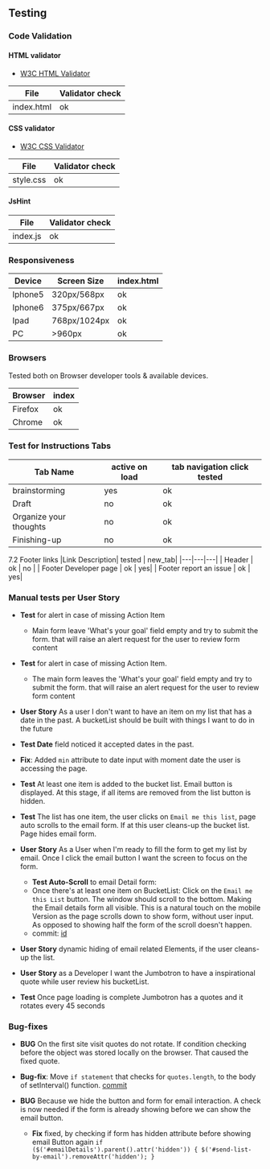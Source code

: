 ## Testing

### Code Validation

#### HTML validator
- [W3C HTML Validator](https://validator.w3.org/)

| File | Validator check | 
|---|---|
| index.html | ok |

#### CSS validator

- [W3C CSS Validator](https://jigsaw.w3.org/css-validator/validator)
   
|File| Validator check|
|---|---|
| style.css | ok |

#### JsHint

|File| Validator check|
|---|---|
| index.js | ok |

### Responsiveness

| Device | Screen Size  | index.html  |
|---|---|---|
| Iphone5 | 320px/568px | ok |
| Iphone6 | 375px/667px | ok |
| Ipad | 768px/1024px | ok |
| PC | >960px | ok |  ok |

### Browsers

Tested both on Browser developer tools & available devices. 

| Browser | index |
|---|---|
| Firefox | ok |
| Chrome  | ok |

### Test for Instructions Tabs

|Tab Name| active on load | tab navigation click tested |
|---|---|---|
| brainstorming | yes | ok |
| Draft | no | ok |
| Organize your thoughts | no | ok |
| Finishing-up | no | ok  |

  7.2   Footer links
|Link Description| tested | new_tab|
|---|---|---|
| Header | ok | no |
| Footer Developer page | ok | yes|
| Footer report an issue | ok | yes|

### Manual tests per User Story

- **Test** for alert in case of missing Action Item 
  - Main form leave 'What's your goal' field empty and try to submit the form. that will raise an alert request for the user to review form content
- **Test** for alert in case of missing Action Item. 
  - The main form leaves the 'What's your goal' field empty and try to submit the form. that will raise an alert request for the user to review form content
- **User Story** As a user I don't want to have an item on my list that has a date in the past. A bucketList should be built with things I want to do in the future
 - **Test Date** field noticed it accepted dates in the past.
  - **Fix**: Added `min` attribute to date input with moment date the user is accessing the page.

- **Test** At least one item is added to the bucket list. Email button is displayed. At this stage, if all items are removed from the list button is hidden. 
  
- **Test** The list has one item, the user clicks on `Email me this list`, page auto scrolls to the email form. If at this user cleans-up the bucket list. Page hides email form.


- **User Story** As a User when I'm ready to fill the form to get my list by email. Once I click the email button I want the screen to focus on the form. 
  - **Test Auto-Scroll** to email Detail form: 
  - Once there's at least one item on BucketList: Click on the `Email me this List` button. The window should scroll to the bottom. Making the Email details form all visible. This is a natural touch on the mobile Version as the page scrolls down to show form, without user input. As opposed to showing half the form of the scroll doesn't happen.
  - commit: [id](https://github.com/diogo-pessoa/MyBucketList/commit/286ccc84f095fc265f3d9b03ca039bc4c5e5b713)


- **User Story** dynamic hiding of email related Elements, if the user cleans-up the list. 

- **User Story** as a Developer I want the Jumbotron to have a inspirational quote while user review his bucketList.
- **Test** Once page loading is complete Jumbotron has a quotes and it rotates every 45 seconds



### Bug-fixes

- **BUG** On the first site visit quotes do not rotate.
If condition checking before the object was stored locally on the browser. That caused the fixed quote. 
- **Bug-fix**: Move `if statement` that checks for `quotes.length`, to the body of setInterval() function.
[commit](https://github.com/diogo-pessoa/MyBucketList/commit/ab961a2ae5948d24893aae3ab08f797a51bcb499)


- **BUG** Because we hide the button and form for email interaction. A check is now needed if the form is already showing before  we can show the email button.
  - **Fix** fixed, by checking if form has hidden attribute before showing email Button again `if ($('#emailDetails').parent().attr('hidden')) { $('#send-list-by-email').removeAttr('hidden'); }`